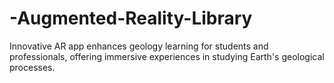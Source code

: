 # -Augmented-Reality-Library
Innovative AR app enhances geology learning for students and professionals, offering immersive experiences in studying Earth's geological processes.
